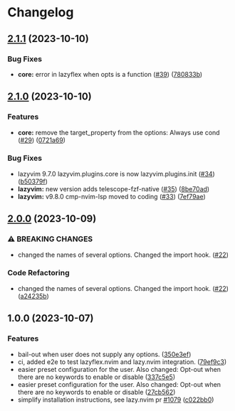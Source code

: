 # Changelog

## [2.1.1](https://github.com/abeldekat/lazyflex.nvim/compare/v2.1.0...v2.1.1) (2023-10-10)


### Bug Fixes

* **core:** error in lazyflex when opts is a function ([#39](https://github.com/abeldekat/lazyflex.nvim/issues/39)) ([780833b](https://github.com/abeldekat/lazyflex.nvim/commit/780833bc5eda7d0009c810bdc8e9a9606ffcf621))

## [2.1.0](https://github.com/abeldekat/lazyflex.nvim/compare/v2.0.0...v2.1.0) (2023-10-10)


### Features

* **core:** remove the target_property from the options: Always use cond ([#29](https://github.com/abeldekat/lazyflex.nvim/issues/29)) ([0721a69](https://github.com/abeldekat/lazyflex.nvim/commit/0721a696aa8813305da28778a06288fb1921e5e9))


### Bug Fixes

* lazyvim 9.7.0 lazyvim.plugins.core is now lazyvim.plugins.init ([#34](https://github.com/abeldekat/lazyflex.nvim/issues/34)) ([b50379f](https://github.com/abeldekat/lazyflex.nvim/commit/b50379f4f5f470ce792ccfdb694a587b29f53998))
* **lazyvim:** new version adds telescope-fzf-native ([#35](https://github.com/abeldekat/lazyflex.nvim/issues/35)) ([8be70ad](https://github.com/abeldekat/lazyflex.nvim/commit/8be70add676b52b3730ce2eed8cdc2587d71e012))
* **lazyvim:** v9.8.0 cmp-nvim-lsp moved to coding ([#33](https://github.com/abeldekat/lazyflex.nvim/issues/33)) ([7ef79ae](https://github.com/abeldekat/lazyflex.nvim/commit/7ef79aedb459e7413ecad6a1dd568f769d48f7c3))

## [2.0.0](https://github.com/abeldekat/lazyflex.nvim/compare/v1.0.0...v2.0.0) (2023-10-09)


### ⚠ BREAKING CHANGES

* changed the names of several options. Changed the import hook. ([#22](https://github.com/abeldekat/lazyflex.nvim/issues/22))

### Code Refactoring

* changed the names of several options. Changed the import hook. ([#22](https://github.com/abeldekat/lazyflex.nvim/issues/22)) ([a24235b](https://github.com/abeldekat/lazyflex.nvim/commit/a24235b94a33f753db1f6e19d69a8f5a61b9b816))

## 1.0.0 (2023-10-07)


### Features

* bail-out when user does not supply any options. ([350e3ef](https://github.com/abeldekat/lazyflex.nvim/commit/350e3effcfa05a086d7db908f06f7a8d3f335423))
* ci, added e2e to test lazyflex.nvim and lazy.nvim integration. ([79ef9c3](https://github.com/abeldekat/lazyflex.nvim/commit/79ef9c3cd0d2db7c94c51843aadeceff4015b455))
* easier preset configuration for the user. Also changed: Opt-out when there are no keywords to enable or disable ([337c5e5](https://github.com/abeldekat/lazyflex.nvim/commit/337c5e5f6482fcf15520916dd66348a09fee012e))
* easier preset configuration for the user. Also changed: Opt-out when there are no keywords to enable or disable ([27cb562](https://github.com/abeldekat/lazyflex.nvim/commit/27cb5625d941e96dcab9932ad934c9d187a192bb))
* simplify installation instructions, see lazy.nvim pr [#1079](https://github.com/abeldekat/lazyflex.nvim/issues/1079) ([c022bb0](https://github.com/abeldekat/lazyflex.nvim/commit/c022bb0465c90b3089978a008e024e471f8e2b4c))

